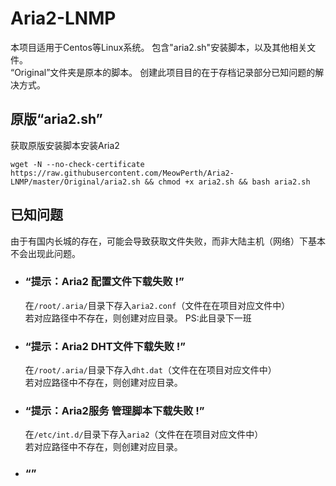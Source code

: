 # Aria2-LNMP
本项目适用于Centos等Linux系统。
包含"aria2.sh"安装脚本，以及其他相关文件。<br>
“Original”文件夹是原本的脚本。
创建此项目目的在于存档记录部分已知问题的解决方式。

## 原版“aria2.sh”
获取原版安装脚本安装Aria2
```
wget -N --no-check-certificate https://raw.githubusercontent.com/MeowPerth/Aria2-LNMP/master/Original/aria2.sh && chmod +x aria2.sh && bash aria2.sh
```

## 已知问题
由于有国内长城的存在，可能会导致获取文件失败，而非大陆主机（网络）下基本不会出现此问题。
* ### “提示：Aria2 配置文件下载失败 !”
	在```/root/.aria/```目录下存入```aria2.conf```（文件在在项目对应文件中）<br>
	若对应路径中不存在，则创建对应目录。
	PS:此目录下一班

* ### “提示：Aria2 DHT文件下载失败 !”
	在```/root/.aria/```目录下存入```dht.dat```（文件在在项目对应文件中）<br>
	若对应路径中不存在，则创建对应目录。

* ### “提示：Aria2服务 管理脚本下载失败 !”
	在```/etc/int.d/```目录下存入```aria2```（文件在在项目对应文件中）<br>
	若对应路径中不存在，则创建对应目录。

* ### “” 